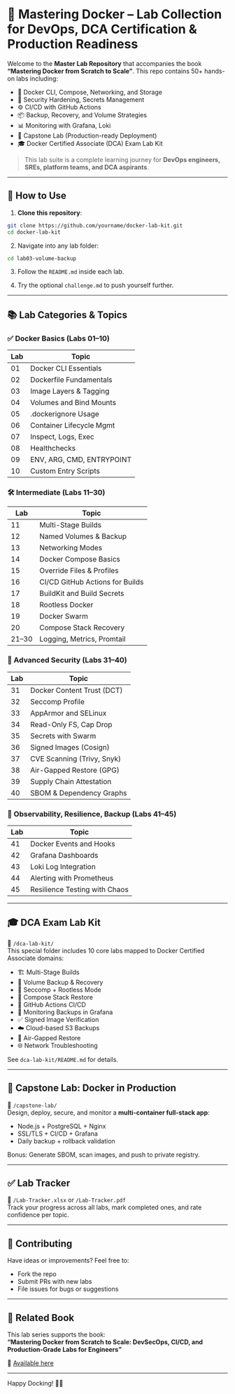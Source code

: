 
# 🐳 Mastering Docker – Lab Collection for DevOps, DCA Certification & Production Readiness

Welcome to the **Master Lab Repository** that accompanies the book **“Mastering Docker from Scratch to Scale”**. This repo contains 50+ hands-on labs including:

- 🧪 Docker CLI, Compose, Networking, and Storage
- 🔐 Security Hardening, Secrets Management
- ⚙️ CI/CD with GitHub Actions
- 📦 Backup, Recovery, and Volume Strategies
- 📊 Monitoring with Grafana, Loki
- 🧾 Capstone Lab (Production-ready Deployment)
- 🎓 Docker Certified Associate (DCA) Exam Lab Kit

> This lab suite is a complete learning journey for **DevOps engineers, SREs, platform teams, and DCA aspirants**.

---

## 📘 How to Use

1. **Clone this repository**:
```bash
git clone https://github.com/yourname/docker-lab-kit.git
cd docker-lab-kit
```

2. Navigate into any lab folder:
```bash
cd lab03-volume-backup
```

3. Follow the `README.md` inside each lab.

4. Try the optional `challenge.md` to push yourself further.

---

## 📚 Lab Categories & Topics

### ✅ Docker Basics (Labs 01–10)
| Lab | Topic                     |
|-----|---------------------------|
| 01  | Docker CLI Essentials     |
| 02  | Dockerfile Fundamentals   |
| 03  | Image Layers & Tagging    |
| 04  | Volumes and Bind Mounts   |
| 05  | .dockerignore Usage       |
| 06  | Container Lifecycle Mgmt  |
| 07  | Inspect, Logs, Exec       |
| 08  | Healthchecks              |
| 09  | ENV, ARG, CMD, ENTRYPOINT |
| 10  | Custom Entry Scripts      |

### 🛠️ Intermediate (Labs 11–30)
| Lab | Topic                          |
|-----|--------------------------------|
| 11  | Multi-Stage Builds             |
| 12  | Named Volumes & Backup         |
| 13  | Networking Modes               |
| 14  | Docker Compose Basics          |
| 15  | Override Files & Profiles      |
| 16  | CI/CD GitHub Actions for Builds|
| 17  | BuildKit and Build Secrets     |
| 18  | Rootless Docker                |
| 19  | Docker Swarm                   |
| 20  | Compose Stack Recovery         |
| 21–30 | Logging, Metrics, Promtail   |

### 🔐 Advanced Security (Labs 31–40)
| Lab | Topic                         |
|-----|-------------------------------|
| 31  | Docker Content Trust (DCT)    |
| 32  | Seccomp Profile               |
| 33  | AppArmor and SELinux          |
| 34  | Read-Only FS, Cap Drop        |
| 35  | Secrets with Swarm            |
| 36  | Signed Images (Cosign)        |
| 37  | CVE Scanning (Trivy, Snyk)    |
| 38  | Air-Gapped Restore (GPG)      |
| 39  | Supply Chain Attestation      |
| 40  | SBOM & Dependency Graphs      |

### 🧪 Observability, Resilience, Backup (Labs 41–45)
| Lab | Topic                          |
|-----|--------------------------------|
| 41  | Docker Events and Hooks        |
| 42  | Grafana Dashboards             |
| 43  | Loki Log Integration           |
| 44  | Alerting with Prometheus       |
| 45  | Resilience Testing with Chaos  |

---

## 🎓 DCA Exam Lab Kit

📂 `/dca-lab-kit/`  
This special folder includes 10 core labs mapped to Docker Certified Associate domains:

- 🏗️ Multi-Stage Builds
- 🔁 Volume Backup & Recovery
- 🔐 Seccomp + Rootless Mode
- 🔄 Compose Stack Restore
- 🧾 GitHub Actions CI/CD
- 🔎 Monitoring Backups in Grafana
- ✅ Signed Image Verification
- ☁️ Cloud-based S3 Backups
- 🧊 Air-Gapped Restore
- 🌐 Network Troubleshooting

See `dca-lab-kit/README.md` for details.

---

## 🧠 Capstone Lab: Docker in Production

📁 `/capstone-lab/`  
Design, deploy, secure, and monitor a **multi-container full-stack app**:
- Node.js + PostgreSQL + Nginx
- SSL/TLS + CI/CD + Grafana
- Daily backup + rollback validation

Bonus: Generate SBOM, scan images, and push to private registry.

---

## ✅ Lab Tracker

📁 `/Lab-Tracker.xlsx` or `/Lab-Tracker.pdf`  
Track your progress across all labs, mark completed ones, and rate confidence per topic.

---

## 🧩 Contributing

Have ideas or improvements? Feel free to:
- Fork the repo
- Submit PRs with new labs
- File issues for bugs or suggestions

---

## 📖 Related Book

This lab series supports the book:  
**“Mastering Docker from Scratch to Scale: DevSecOps, CI/CD, and Production-Grade Labs for Engineers”**

📗 [Available here](https://github.com/yourname/docker-book)

---

Happy Docking! 🐳🔥
